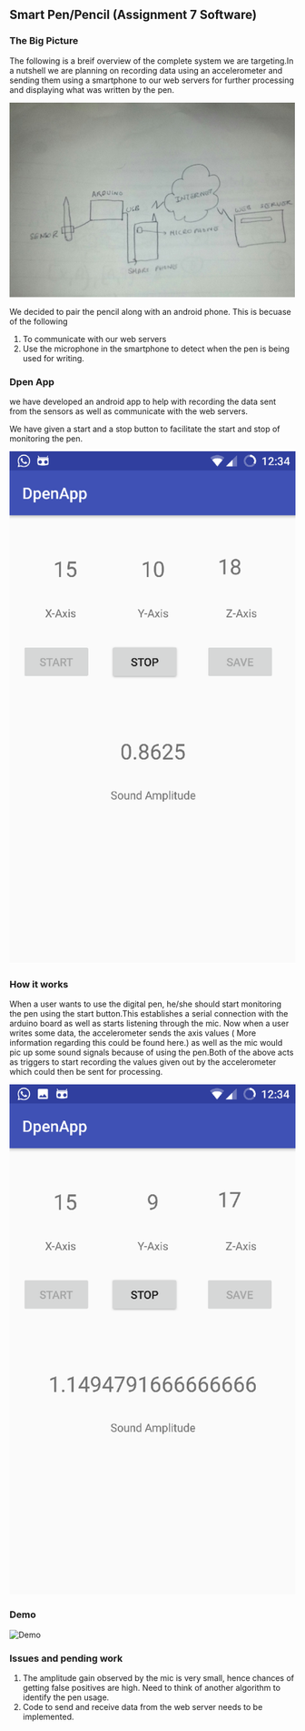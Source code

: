 ## Smart Pen/Pencil (Assignment 7 Software)

### The Big Picture

The following is a breif overview of the complete system we are targeting.In a nutshell we are planning on recording data using an accelerometer and sending them using a smartphone to our web servers for further processing and displaying what was written by the pen.

![The big picture](big_pic.jpg)

We decided to pair the pencil along with an android phone. This is becuase of the following
1. To communicate with our web servers
2. Use the microphone in the smartphone to detect when the pen is being used for writing.



### Dpen App

we have developed an android app to help with recording the data sent from the sensors as well as communicate with the web servers.

We have given a start and a stop button to facilitate the start and stop of monitoring the pen.

![Dpen App](normal.png)


### How it works
When a user wants to use the digital pen, he/she should start monitoring the pen using the start button.This establishes a serial connection with the arduino board as well as starts listening through the mic.
Now when a user writes some data, the accelerometer sends the axis values ( More information regarding this could be found here.) as well as the mic would pic up some sound signals because of using the pen.Both of the above acts as triggers to start recording the values given out by the accelerometer which could then be sent for processing.

![while writing](writing.png)


### Demo
![Demo](demo.gif)


### Issues and pending work
1. The amplitude gain observed by the mic is very small, hence chances of getting false positives are high. Need to think of another algorithm to identify the pen usage.
2. Code to send and receive data from the web server needs to be implemented. 
